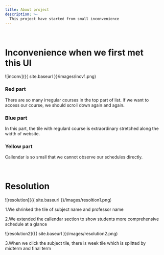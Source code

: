 ```yaml
---
title: About project
description: >-
  This project have started from small inconvenience 
---
```


<br>


# Inconvenience when we first met this UI
![inconv]({{ site.baseurl }}/images/incv1.png)

### Red part

There are so many irregular courses in the top part of list. If we want to access our course, we should scroll down again and again.

### Blue part

In this part, the tile with regulard course is extraordinary stretched along the width of website.

### Yellow part

Callendar is so small that we cannot observe our schedules directly.

<br>

# Resolution

![resolution]({{ site.baseurl }}/images/resoltion1.png)

  1.We shrinked the tile of subject name and professor name

  2.We extended the callendar section to show students more comprehensive schedule at a glance

![resolution2]({{ site.baseurl }}/images/resolution2.png)

  3.When we click the subject tile, there is week tile which is splitted by midterm and final term
